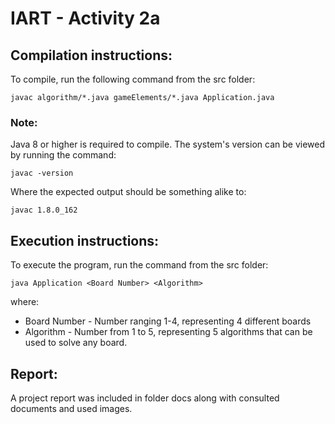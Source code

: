 # IART - Activity 2a

## Compilation instructions:

To compile, run the following command from the src folder:

    javac algorithm/*.java gameElements/*.java Application.java

### Note: 

Java 8 or higher is required to compile. The system's version can be viewed by running the command:

    javac -version

Where the expected output should be something alike to:

    javac 1.8.0_162


## Execution instructions:

To execute the program, run the command from the src folder:

    java Application <Board Number> <Algorithm>

where:

- Board Number - Number ranging 1-4, representing 4 different boards
- Algorithm - Number from 1 to 5, representing 5 algorithms that can be used to solve any board.

## Report:

A project report was included in folder docs along with consulted documents and used images.
